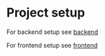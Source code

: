 # Project setup

For backend setup see [backend](api/README.md)

For frontend setup see [frontend](ui/README.md)